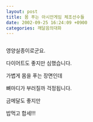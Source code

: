 ```yaml
---
layout: post
title: 몸 푸는 아시안게임 체조선수들
date: 2002-09-25 16:24:09 +0900
categories: 깨달음의대화
---
```

<img src="./assets/attach/images/198/396/1032938649.jpg" border="0" alt="" />  
  
영양실종이로군요.
  
다이어트도 좋지만 심했습니다.
  
가볍게 몸을 푸는 장면인데
  
뼈마디가 부러질까 걱정됩니다.
  

  
금메달도 좋지만
  
밥먹고 합세!!!
